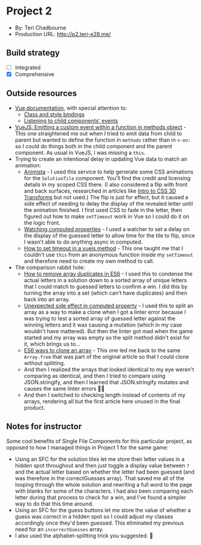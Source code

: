 # Project 2
+ By: Teri Chadbourne
+ Production URL: <http://p2.teri-e28.me/>

## Build strategy
+ [ ] Integrated
+ [x] Comprehensive

## Outside resources
- [Vue documentation](https://vuejs.org/v2/guide/), with special attention to:
   - [Class and style bindings](https://vuejs.org/v2/guide/class-and-style.html)
   - [Listening to child components' events](https://vuejs.org/v2/guide/components.html#Listening-to-Child-Components-Events)
- [VueJS: Emitting a custom event within a function in methods object](https://forum.vuejs.org/t/vuejs-emitting-a-custom-event-within-a-function-in-methods-object/22577) - This one straightened me out when I tried to emit data from child to parent but wanted to define the function in `methods` rather than in `v-on:` so I could do things both in the child component and the parent component. As usual in VueJS, I was missing a `this`.
- Trying to create an intentional delay in updating Vue data to match an animation: 
   -  [Animista](http://animista.net) - I used this service to help generate some CSS animations for the `SolutionTile` component. You'll find the credit and licensing details in my scoped CSS there. (I also considered a flip with front and back surfaces, researched in articles like [Intro to CSS 3D Transforms](https://3dtransforms.desandro.com/card-flip) but not used.) The flip is just for effect, but it caused a side effect of needing to delay the display of the revealed letter until the animation finished. I first used CSS to fade in the letter, then figured out how to make `setTimeout` work in Vue so I could do it on the logic front. 
   - [Watching computed properties](https://stackoverflow.com/questions/41067378/watching-computed-properties/41165587) - I used a watcher to set a delay on the display of the guessed letter to allow time for the tile to flip, since I wasn't able to do anything async in computed.
   - [How to set timeout in a vuejs method](https://stackoverflow.com/questions/37465289/how-to-set-timeout-in-a-vuejs-method/37465651) - This one taught me that I couldn't use `this` from an anonymous function inside my `setTimeout` and therefore need to create my own method to call.
- The comparison rabbit hole:
   - [How to remove array duplicates in ES6](https://medium.com/dailyjs/how-to-remove-array-duplicates-in-es6-5daa8789641c) - I used this to condense the actual letters in a solution down to a sorted array of unique letters that I could match to guessed letters to confirm a win. I did this by turning the array into a set (which can't have duplicates) and then back into an array.
   - [Unexpected side effect in computed property](https://stackoverflow.com/questions/49869081/unexpected-side-effect-in-computed-property) - I used this to split an array as a way to make a clone when I got a linter error because I was trying to test a sorted array of guessed letter against the winning letters and it was causing a mutation (which in my case wouldn't have mattered). But then the linter got mad when the game started and my array was empty so the split method didn't exist for it, which brings us to...
   - [ES6 ways to clone an array](https://www.samanthaming.com/tidbits/35-es6-way-to-clone-an-array) - This one led me back to the same `Array.from` that was part of the original article so that I could clone without splitting.
   - And then I realized the arrays that looked identical to my eye weren't comparing as identical, and then I tried to compare using JSON.stringify, and then I learned that JSON.stringify mutates and causes the same linter errors 🤦‍♀️
  - And then I switched to checking length instead of contents of my arrays, rendering all but the first article here unused in the final product. 

## Notes for instructor
Some cool benefits of Single File Components for this particular project, as opposed to how I managed things in Project 1 for the same game:
- Using an SFC for the solution tiles let me store their letter values in a hidden spot throughout and then just toggle a display value between `?` and the actual letter based on whether the letter had been guessed (and was therefore in the correctGuesses array). That saved me all of the looping through the whole solution and rewriting a full word to the page with blanks for some of the characters. I had also been comparing each letter during that process to check for a win, and I've found a simpler way to do that this time around.
- Using an SFC for the guess buttons let me store the value of whether a guess was correct in a hidden spot so I could adjust my classes accordingly once they'd been guessed. This eliminated my previous need for an `incorrectGuesses` array.
- I also used the alphabet-splitting trick you suggested. 🎉

